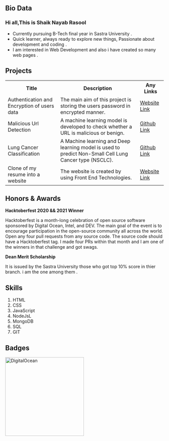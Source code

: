 <h2>Bio Data</h2>
<h3>Hi all,This is Shaik Nayab Rasool</h3>
<ul>
<li>Currently pursuing B-Tech final year in Sastra University .</li>
<li>Quick learner, always ready to explore new things, Passionate about development and coding .</li>
<li>I am interested in Web Development and also i have created so many web pages .</li>
</ul>
<h2>Projects</h2>
<table>
  <tr>
  <th>Title</th>
  <th>Description</th>
  <th>Any Links</th>
  </tr>
  <tr>
  <td>Authentication and Encryption of users data</td>
  <td>The main aim of this project is storing the users password in encrypted manner.</td>
  <td><a href="https://tranquil-temple-18436.herokuapp.com/">Website Link</a></td>
  </tr>
  <tr>
  <td>Malicious Url Detection</td>
  <td>A machine learning model is developed to check whether a URL is malicious or benign.</td>
  <td><a href="https://github.com/Rasool123-gif/Malicious_URL_Detection">Github Link</a></td>
  </tr>
  <tr>
  <td>Lung Cancer Classification</td>
  <td>A Machine learning and Deep learning model is used to predict Non-Small Cell Lung Cancer type (NSCLC).</td>
  <td><a href="https://github.com/Rasool123-gif/Lung_Cancer_Classification">Github Link</a></td>
  </tr>
  <tr>
  <td>Clone of my resume into a website</td>
  <td>The website is created by using Front End Technologies.</td>
  <td><a href="https://rasool123-gif.github.io/Portfolio/">Website Link</a></td>
  </tr>
</table>
<h2>Honors & Awards</h2>
<p><b>Hacktoberfest 2020 && 2021 Winner</b></p>
<p>Hacktoberfest is a month-long celebration of open source software sponsored by Digital Ocean, Intel, and DEV. The main goal of the event is to encourage participation in the open-source community all across the world. Open any four pull requests from any source code. The source code should have a Hacktoberfest tag. 
I made four PRs within that month and I am one of the winners in that challenge and got swags.</p>
<p><b>Dean Merit Scholarship</b></p>
<p>It is issued by the Sastra University those who got top 10% score in thier branch. i am the one among them .</p>
<h2>Skills</h2>
<ol>
  <li>HTML</li>
  <li>CSS</li>
  <li>JavaScript</li>
  <li>NodeJsL</li>
  <li>MongoDB</li>
  <li>SQL</li>
  <li>GIT</li>
 </ol>
<h2>Badges</h2>
<img src="https://www.holopin.io/_next/image?url=https%3A%2F%2Fassets.holopin.io%2FeyJidWNrZXQiOiJob2xvcGluLWFzc2V0cyIsImtleSI6ImFzc2V0cy9jbDhlcTN6OWMwMzU3MDlsM2Z4OTluOHg2IiwiZWRpdHMiOnsicm90YXRlIjpudWxsfX0%3D&w=640&q=75" alt="DigitalOcean" width="250" height="250">

